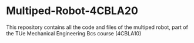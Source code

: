 # Multiped-Robot-4CBLA20
This repository contains all the code and files of the multiped robot, part of the TUe Mechanical Engineering Bcs course (4CBLA10)
